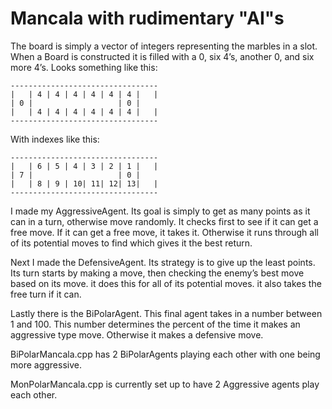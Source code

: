 # Mancala with rudimentary "AI"s


The board is simply a vector of integers representing the marbles in a slot. When a Board is constructed it is filled with a 0, six 4’s, another 0, and six more 4’s. Looks something like this:
```
---------------------------------
|   | 4 | 4 | 4 | 4 | 4 | 4 |   |
| 0 |		            | 0 |
|   | 4 | 4 | 4 | 4 | 4 | 4 |   |
---------------------------------
```
With indexes like this:
```
---------------------------------
|   | 6 | 5 | 4 | 3 | 2 | 1 |   |
| 7 |		            | 0 |
|   | 8 | 9 | 10| 11| 12| 13|   |
---------------------------------
```
I made my AggressiveAgent. Its goal is simply to get as many points as it can in a turn, otherwise move randomly. It checks first to see if it can get a free move. If it can get a free move, it takes it. Otherwise it runs through all of its potential moves to find which gives it the best return.
	
Next I made the DefensiveAgent. Its strategy is to give up the least points. Its turn starts by making a move, then checking the enemy’s best move based on its move. it does this for all of its potential moves. it also takes the free turn if it can.

Lastly there is the BiPolarAgent. This final agent takes in a number between 1 and 100. This number determines the percent of the time it makes an aggressive type move. Otherwise it makes a defensive move.


BiPolarMancala.cpp has 2 BiPolarAgents playing each other with one being more aggressive.

MonPolarMancala.cpp is currently set up to have 2 Aggressive agents play each other.
